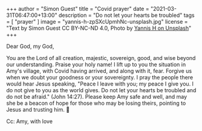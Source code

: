 +++
author = "Simon Guest"
title = "Covid prayer"
date = "2021-03-31T06:47:00+13:00"
description = "Do not let your hearts be troubled"
tags = [ "prayer" ]
image = "yannis-h-zpSXcUpmhNc-unsplash.jpg"
license = "Text by Simon Guest CC BY-NC-ND 4.0, Photo by [Yannis H on Unsplash](https://unsplash.com/photos/zpSXcUpmhNc)"
+++

Dear God, my God,

You are the Lord of all creation, majestic, sovereign, good, and wise beyond our understanding. Praise your holy name! I lift up to you the situation in Amy's village, with Covid having arrived, and along with it, fear. Forgive us when we doubt your goodness or your sovereignty. I pray the people there would hear Jesus speaking, "Peace I leave with you; my peace I give you. I do not give to you as the world gives. Do not let your hearts be troubled and do not be afraid." (John 14:27). Please keep Amy safe and well, and may she be a beacon of hope for those who may be losing theirs, pointing to Jesus and trusting him.
🙏

Cc: Amy, with love

